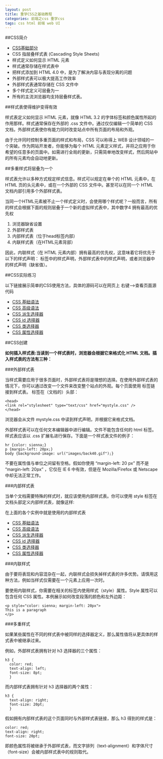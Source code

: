 ```yaml
---
layout: post
title: 重学CSS之基础教程
categories: 前端之css 重学css
tags: css html 前端 web UI
---
```


##CSS简介

* [CSS基础部分](http://www.w3school.com.cn/css/css_intro.asp)
* CSS 指层叠样式表 (Cascading Style Sheets)
* 样式定义如何显示 HTML 元素
* 样式通常存储在样式表中
* 把样式添加到 HTML 4.0 中，是为了解决内容与表现分离的问题
* 外部样式表可以极大提高工作效率
* 外部样式表通常存储在 CSS 文件中
* 多个样式定义可层叠为一
* 所有的主流浏览器均支持层叠样式表。

##样式表使得维护变得有效

样式表定义如何显示 HTML 元素，就像 HTML 3.2 的字体标签和颜色属性所起的作用那样。样式通常保存在外部的 .css 文件中。通过仅仅编辑一个简单的 CSS 文档，外部样式表使你有能力同时改变站点中所有页面的布局和外观。

由于允许同时控制多重页面的样式和布局，CSS 可以称得上 WEB 设计领域的一个突破。作为网站开发者，你能够为每个 HTML 元素定义样式，并将之应用于你希望的任意多的页面中。如需进行全局的更新，只需简单地改变样式，然后网站中的所有元素均会自动地更新。

##多重样式将层叠为一个

样式表允许以多种方式规定样式信息。样式可以规定在单个的 HTML 元素中，在 HTML 页的头元素中，或在一个外部的 CSS 文件中。甚至可以在同一个 HTML 文档内部引用多个外部样式表。

当同一个HTML元素被不止一个样式定义时，会使用哪个样式呢？一般而言，所有的样式会根据下面的规则层叠于一个新的虚拟样式表中，其中数字4 拥有最高的优先权

1. 浏览器缺省设置
2. 外部样式表
3. 内部样式表（位于head标签内部）
4. 内联样式表（在HTML元素背部）

因此，内联样式（在 HTML 元素内部）拥有最高的优先权，这意味着它将优先于以下的样式声明：<head> 标签中的样式声明，外部样式表中的样式声明，或者浏览器中的样式声明（缺省值）。

##CSS实际练习

以下链接展示简单的CSS使用方法，具体的源码可以在网页上 右键-->查看页面源代码

* [CSS 基础语法](../download/20160409/css-01.html)
* [CSS 高级语法](../download/20160409/css-02.html)
* [CSS 派生选择器](../download/20160409/css-03.html)
* [CSS id 选择器](../download/20160409/css-04.html)
* [CSS 类选择器](../download/20160409/css-05.html)
* [CSS 属性选择器](../download/20160409/css-06.html)

##CSS创建

**如何插入样式表:当读到一个样式表时，浏览器会根据它来格式化 HTML 文档。插入样式表的方法有三种：**

###外部样式表

当样式需要应用于很多页面时，外部样式表将是理想的选择。在使用外部样式表的情况下，你可以通过改变一个文件来改变整个站点的外观。每个页面使用 <link> 标签链接到样式表。<link> 标签在（文档的）头部：

```
<head>
<link rel="stylesheet" type="text/css" href="mystyle.css" />
</head>
```

浏览器会从文件 mystyle.css 中读到样式声明，并根据它来格式文档。

外部样式表可以在任何文本编辑器中进行编辑。文件不能包含任何的 html 标签。样式表应该以 .css 扩展名进行保存。下面是一个样式表文件的例子：

```
hr {color: sienna;}
p {margin-left: 20px;}
body {background-image: url("images/back40.gif");}
```

不要在属性值与单位之间留有空格。假如你使用 “margin-left: 20 px” 而不是 “margin-left: 20px” ，它仅在 IE 6 中有效，但是在 Mozilla/Firefox 或 Netscape 中却无法正常工作。

###内部样式表

当单个文档需要特殊的样式时，就应该使用内部样式表。你可以使用 style 标签在文档头部定义内部样式表，就像这样:

在上面的各个实例中就是使用的内部样式表

* [CSS 基础语法](../download/20160409/css-01.html)
* [CSS 高级语法](../download/20160409/css-02.html)
* [CSS 派生选择器](../download/20160409/css-03.html)
* [CSS id 选择器](../download/20160409/css-04.html)
* [CSS 类选择器](../download/20160409/css-05.html)
* [CSS 属性选择器](../download/20160409/css-06.html)

###内联样式

由于要将表现和内容混杂在一起，内联样式会损失掉样式表的许多优势。请慎用这种方法，例如当样式仅需要在一个元素上应用一次时。

要使用内联样式，你需要在相关的标签内使用样式（style）属性。Style 属性可以包含任何 CSS 属性。本例展示如何改变段落的颜色和左外边距：

```
<p style="color: sienna; margin-left: 20px">
This is a paragraph
</p>
```

###多重样式

如果某些属性在不同的样式表中被同样的选择器定义，那么属性值将从更具体的样式表中被继承过来。

例如，外部样式表拥有针对 h3 选择器的三个属性：

```
h3 {
  color: red;
  text-align: left;
  font-size: 8pt;
  }
```

而内部样式表拥有针对 h3 选择器的两个属性：

```
h3 {
  text-align: right; 
  font-size: 20pt;
  }
```

假如拥有内部样式表的这个页面同时与外部样式表链接，那么 h3 得到的样式是：

```
color: red; 
text-align: right; 
font-size: 20pt;
```

即颜色属性将被继承于外部样式表，而文字排列（text-alignment）和字体尺寸（font-size）会被内部样式表中的规则取代。

